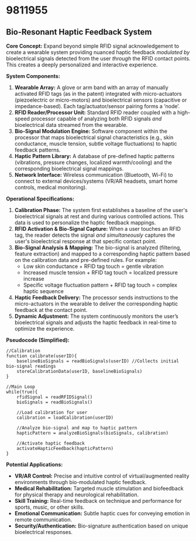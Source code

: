 # 9811955

## Bio-Resonant Haptic Feedback System

**Core Concept:** Expand beyond simple RFID signal acknowledgement to create a wearable system providing nuanced haptic feedback *modulated by* bioelectrical signals detected from the user *through* the RFID contact points. This creates a deeply personalized and interactive experience.

**System Components:**

1.  **Wearable Array:**  A glove or arm band with an array of manually activated RFID tags (as in the patent) integrated with micro-actuators (piezoelectric or micro-motors) and bioelectrical sensors (capacitive or impedance-based). Each tag/actuator/sensor pairing forms a ‘node’.
2.  **RFID Reader/Processor Unit:**  Standard RFID reader coupled with a high-speed processor capable of analyzing both RFID signals *and* bioelectrical data streamed from the wearable.
3.  **Bio-Signal Modulation Engine:** Software component within the processor that maps bioelectrical signal characteristics (e.g., skin conductance, muscle tension, subtle voltage fluctuations) to haptic feedback patterns.  
4.  **Haptic Pattern Library:** A database of pre-defined haptic patterns (vibrations, pressure changes, localized warmth/cooling) and the corresponding bioelectrical signal mappings.
5.  **Network Interface:** Wireless communication (Bluetooth, Wi-Fi) to connect to external devices/systems (VR/AR headsets, smart home controls, medical monitoring).

**Operational Specifications:**

1.  **Calibration Phase:**  The system first establishes a baseline of the user's bioelectrical signals at rest and during various controlled actions. This data is used to personalize the haptic feedback mappings.
2.  **RFID Activation & Bio-Signal Capture:** When a user touches an RFID tag, the reader detects the signal *and simultaneously* captures the user's bioelectrical response at that specific contact point.
3.  **Bio-Signal Analysis & Mapping:** The bio-signal is analyzed (filtering, feature extraction) and mapped to a corresponding haptic pattern based on the calibration data and pre-defined rules.  For example:
    *   Low skin conductance + RFID tag touch = gentle vibration
    *   Increased muscle tension + RFID tag touch = localized pressure increase
    *   Specific voltage fluctuation pattern + RFID tag touch = complex haptic sequence
4.  **Haptic Feedback Delivery:** The processor sends instructions to the micro-actuators in the wearable to deliver the corresponding haptic feedback at the contact point.
5.  **Dynamic Adjustment:**  The system continuously monitors the user’s bioelectrical signals and adjusts the haptic feedback in real-time to optimize the experience.

**Pseudocode (Simplified):**

```
//Calibration
function calibrate(userID){
    baselineBioSignals = readBioSignals(userID) //Collects initial bio-signal readings
    storeCalibrationData(userID, baselineBioSignals)
}

//Main Loop
while(true){
    rfidSignal = readRFIDSignal()
    bioSignals = readBioSignals()

    //Load calibration for user
    calibration = loadCalibration(userID)

    //Analyze bio-signal and map to haptic pattern
    hapticPattern = analyzeBioSignals(bioSignals, calibration)

    //Activate haptic feedback
    activateHapticFeedback(hapticPattern)
}
```

**Potential Applications:**

*   **VR/AR Control:** Precise and intuitive control of virtual/augmented reality environments through bio-modulated haptic feedback.
*   **Medical Rehabilitation:** Targeted muscle stimulation and biofeedback for physical therapy and neurological rehabilitation.
*   **Skill Training:** Real-time feedback on technique and performance for sports, music, or other skills.
*   **Emotional Communication:** Subtle haptic cues for conveying emotion in remote communication.
*   **Security/Authentication:** Bio-signature authentication based on unique bioelectrical responses.